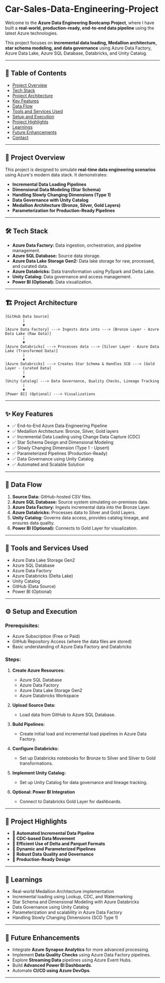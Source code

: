 # Car-Sales-Data-Engineering-Project

Welcome to the **Azure Data Engineering Bootcamp Project**, where I have built a **real-world, production-ready, end-to-end data pipeline** using the latest Azure technologies.

This project focuses on **incremental data loading, Medallion architecture, star schema modeling, and data governance** using Azure Data Factory, Azure Data Lake, Azure SQL Database, Databricks, and Unity Catalog.

---

## 📂 Table of Contents

* [Project Overview](#project-overview)
* [Tech Stack](#tech-stack)
* [Project Architecture](#project-architecture)
* [Key Features](#key-features)
* [Data Flow](#data-flow)
* [Tools and Services Used](#tools-and-services-used)
* [Setup and Execution](#setup-and-execution)
* [Project Highlights](#project-highlights)
* [Learnings](#learnings)
* [Future Enhancements](#future-enhancements)
* [Contact](#contact)

---

## 🌟 Project Overview

This project is designed to simulate **real-time data engineering scenarios** using Azure's modern data stack.
It demonstrates:

* **Incremental Data Loading Pipelines**
* **Dimensional Data Modeling (Star Schema)**
* **Handling Slowly Changing Dimensions (Type 1)**
* **Data Governance with Unity Catalog**
* **Medallion Architecture (Bronze, Silver, Gold Layers)**
* **Parameterization for Production-Ready Pipelines**

---

## 🛠 Tech Stack

* **Azure Data Factory:** Data ingestion, orchestration, and pipeline management.
* **Azure SQL Database:** Source data storage.
* **Azure Data Lake Storage Gen2:** Data lake storage for raw, processed, and curated data.
* **Azure Databricks:** Data transformation using PySpark and Delta Lake.
* **Unity Catalog:** Data governance and access management.
* **Power BI (Optional):** Data visualization.

---

## 🏗️ Project Architecture

```plaintext
[GitHub Data Source] 
        |
        ▼
[Azure Data Factory] ---> Ingests data into ---> [Bronze Layer - Azure Data Lake (Raw Data)]
        |
        ▼
[Azure Databricks] ---> Processes data ---> [Silver Layer - Azure Data Lake (Transformed Data)]
        |
        ▼
[Azure Databricks] ---> Creates Star Schema & Handles SCD ---> [Gold Layer - Curated Data]
        |
        ▼
[Unity Catalog] ---> Data Governance, Quality Checks, Lineage Tracking
        |
        ▼
[Power BI] (Optional) ---> Visualizations
```

---

## ✨ Key Features

* ✅ End-to-End Azure Data Engineering Pipeline
* ✅ Medallion Architecture: Bronze, Silver, Gold layers
* ✅ Incremental Data Loading using Change Data Capture (CDC)
* ✅ Star Schema Design and Dimensional Modeling
* ✅ Slowly Changing Dimension (Type 1 - Upsert)
* ✅ Parameterized Pipelines (Production-Ready)
* ✅ Data Governance using Unity Catalog
* ✅ Automated and Scalable Solution

---

## 🔄 Data Flow

1. **Source Data:** GitHub-hosted CSV files.
2. **Azure SQL Database:** Source system simulating on-premises data.
3. **Azure Data Factory:** Ingests incremental data into the Bronze Layer.
4. **Azure Databricks:** Processes data to Silver and Gold Layers.
5. **Unity Catalog:** Governs data access, provides catalog lineage, and ensures data quality.
6. **Power BI (Optional):** Connects to Gold Layer for visualization.

---

## 🧰 Tools and Services Used

* Azure Data Lake Storage Gen2
* Azure SQL Database
* Azure Data Factory
* Azure Databricks (Delta Lake)
* Unity Catalog
* GitHub (Data Source)
* Power BI (Optional)

---

## ⚙️ Setup and Execution

### Prerequisites:

* Azure Subscription (Free or Paid)
* GitHub Repository Access (where the data files are stored)
* Basic understanding of Azure Data Factory and Databricks

### Steps:

1. **Create Azure Resources:**

   * Azure SQL Database
   * Azure Data Factory
   * Azure Data Lake Storage Gen2
   * Azure Databricks Workspace
2. **Upload Source Data:**

   * Load data from GitHub to Azure SQL Database.
3. **Build Pipelines:**

   * Create initial load and incremental load pipelines in Azure Data Factory.
4. **Configure Databricks:**

   * Set up Databricks notebooks for Bronze to Silver and Silver to Gold transformations.
5. **Implement Unity Catalog:**

   * Set up Unity Catalog for data governance and lineage tracking.
6. **Optional: Power BI Integration**

   * Connect to Databricks Gold Layer for dashboards.

---

## 🚀 Project Highlights

* 🔹 **Automated Incremental Data Pipeline**
* 🔹 **CDC-based Data Movement**
* 🔹 **Efficient Use of Delta and Parquet Formats**
* 🔹 **Dynamic and Parameterized Pipelines**
* 🔹 **Robust Data Quality and Governance**
* 🔹 **Production-Ready Design**

---

## 🎯 Learnings

* Real-world Medallion Architecture implementation
* Incremental loading using Lookup, CDC, and Watermarking
* Star Schema and Dimensional Modeling with Azure Databricks
* Data Governance using Unity Catalog
* Parameterization and scalability in Azure Data Factory
* Handling Slowly Changing Dimensions (SCD Type 1)

---

## 🌱 Future Enhancements

* Integrate **Azure Synapse Analytics** for more advanced processing.
* Implement **Data Quality Checks** using Azure Data Factory pipelines.
* Explore **Streaming Data** pipelines using Azure Event Hubs.
* Build **Advanced Power BI Dashboards**.
* Automate **CI/CD using Azure DevOps**.

---
